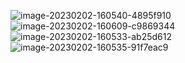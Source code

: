 ![image-20230202-160540-4895f910](https://user-images.githubusercontent.com/112128368/220820859-fec2238b-a68c-438e-8946-b3e5d7137b66.jpeg)
![image-20230202-160609-c9869344](https://user-images.githubusercontent.com/112128368/220820862-9eab9b6d-52d0-4860-b4e1-89773b00e7f0.jpeg)
![image-20230202-160533-ab25d612](https://user-images.githubusercontent.com/112128368/220820866-c43c05fb-fa44-4de1-949e-5764dbd0aae5.jpeg)
![image-20230202-160535-91f7eac9](https://user-images.githubusercontent.com/112128368/220820869-bd94b172-c346-4e98-8b26-cd8235b1b4fd.jpeg)
